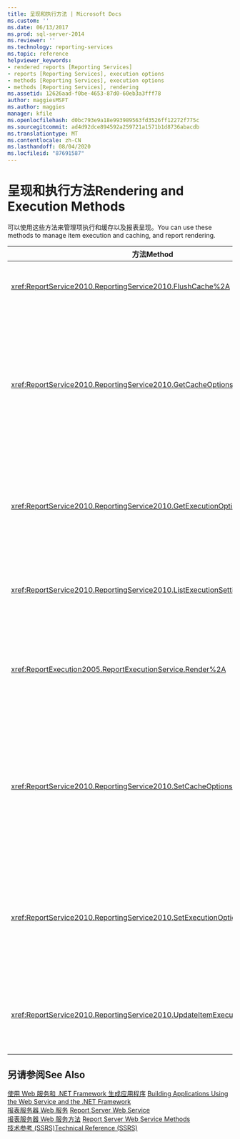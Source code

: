 ```yaml
---
title: 呈现和执行方法 | Microsoft Docs
ms.custom: ''
ms.date: 06/13/2017
ms.prod: sql-server-2014
ms.reviewer: ''
ms.technology: reporting-services
ms.topic: reference
helpviewer_keywords:
- rendered reports [Reporting Services]
- reports [Reporting Services], execution options
- methods [Reporting Services], execution options
- methods [Reporting Services], rendering
ms.assetid: 12626aad-f0be-4653-87d0-60eb3a3fff78
author: maggiesMSFT
ms.author: maggies
manager: kfile
ms.openlocfilehash: d0bc793e9a18e993989563fd3526ff12272f775c
ms.sourcegitcommit: ad4d92dce894592a259721a1571b1d8736abacdb
ms.translationtype: MT
ms.contentlocale: zh-CN
ms.lasthandoff: 08/04/2020
ms.locfileid: "87691587"
---
```

# <a name="rendering-and-execution-methods"></a><span data-ttu-id="6663d-102">呈现和执行方法</span><span class="sxs-lookup"><span data-stu-id="6663d-102">Rendering and Execution Methods</span></span>
  <span data-ttu-id="6663d-103">可以使用这些方法来管理项执行和缓存以及报表呈现。</span><span class="sxs-lookup"><span data-stu-id="6663d-103">You can use these methods to manage item execution and caching, and report rendering.</span></span>  
  
|<span data-ttu-id="6663d-104">方法</span><span class="sxs-lookup"><span data-stu-id="6663d-104">Method</span></span>|<span data-ttu-id="6663d-105">操作</span><span class="sxs-lookup"><span data-stu-id="6663d-105">Action</span></span>|  
|------------|------------|  
|<xref:ReportService2010.ReportingService2010.FlushCache%2A>|<span data-ttu-id="6663d-106">使项的缓存无效。</span><span class="sxs-lookup"><span data-stu-id="6663d-106">Invalidates the cache for an item.</span></span>|  
|<xref:ReportService2010.ReportingService2010.GetCacheOptions%2A>|<span data-ttu-id="6663d-107">返回项的缓存配置以及说明项的缓存副本何时到期的设置。</span><span class="sxs-lookup"><span data-stu-id="6663d-107">Returns the cache configuration for an item and the settings that describe when the cached copy of the item expires.</span></span>|  
|<xref:ReportService2010.ReportingService2010.GetExecutionOptions%2A>|<span data-ttu-id="6663d-108">返回单个项的执行选项和相关设置。</span><span class="sxs-lookup"><span data-stu-id="6663d-108">Returns the execution option and associated settings for an individual item.</span></span>|  
|<xref:ReportService2010.ReportingService2010.ListExecutionSettings%2A>|<span data-ttu-id="6663d-109">返回支持的执行设置的列表。</span><span class="sxs-lookup"><span data-stu-id="6663d-109">Returns a list of supported execution settings.</span></span>|  
|<xref:ReportExecution2005.ReportExecutionService.Render%2A>|<span data-ttu-id="6663d-110">处理指定报表并以指定格式呈现报表。</span><span class="sxs-lookup"><span data-stu-id="6663d-110">Processes the specified report and renders it in a specified format.</span></span>|  
|<xref:ReportService2010.ReportingService2010.SetCacheOptions%2A>|<span data-ttu-id="6663d-111">配置要缓存的项并提供指定项的缓存副本何时到期的设置。</span><span class="sxs-lookup"><span data-stu-id="6663d-111">Configures an item to be cached and provides settings that specify when the cached copy of the item expires.</span></span>|  
|<xref:ReportService2010.ReportingService2010.SetExecutionOptions%2A>|<span data-ttu-id="6663d-112">为指定的项设置执行选项和相关的执行属性。</span><span class="sxs-lookup"><span data-stu-id="6663d-112">Sets execution options and associated execution properties for a specified item.</span></span>|  
|<xref:ReportService2010.ReportingService2010.UpdateItemExecutionSnapshot%2A>|<span data-ttu-id="6663d-113">生成指定项的项执行快照。</span><span class="sxs-lookup"><span data-stu-id="6663d-113">Generates an item execution snapshot for a specified item.</span></span>|  
  
## <a name="see-also"></a><span data-ttu-id="6663d-114">另请参阅</span><span class="sxs-lookup"><span data-stu-id="6663d-114">See Also</span></span>  
 <span data-ttu-id="6663d-115">[使用 Web 服务和 .NET Framework 生成应用程序](../net-framework/building-applications-using-the-web-service-and-the-net-framework.md) </span><span class="sxs-lookup"><span data-stu-id="6663d-115">[Building Applications Using the Web Service and the .NET Framework](../net-framework/building-applications-using-the-web-service-and-the-net-framework.md) </span></span>  
 <span data-ttu-id="6663d-116">[报表服务器 Web 服务](../report-server-web-service.md) </span><span class="sxs-lookup"><span data-stu-id="6663d-116">[Report Server Web Service](../report-server-web-service.md) </span></span>  
 <span data-ttu-id="6663d-117">[报表服务器 Web 服务方法](report-server-web-service-methods.md) </span><span class="sxs-lookup"><span data-stu-id="6663d-117">[Report Server Web Service Methods](report-server-web-service-methods.md) </span></span>  
 [<span data-ttu-id="6663d-118">技术参考 (SSRS)</span><span class="sxs-lookup"><span data-stu-id="6663d-118">Technical Reference &#40;SSRS&#41;</span></span>](../../technical-reference-ssrs.md)  
  
  
